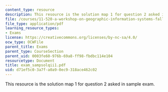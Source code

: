 ```yaml
---
content_type: resource
description: This resource is the solution map 1 for question 2 asked in sample exam.
file: /courses/11-520-a-workshop-on-geographic-information-systems-fall-2005/d71ef5c03a7fa0a90ec9318ace462c02_exam_sampsolqii1.pdf
file_type: application/pdf
learning_resource_types:
- Exams
license: https://creativecommons.org/licenses/by-nc-sa/4.0/
ocw_type: OCWFile
parent_title: Exams
parent_type: CourseSection
parent_uid: 0003fe60-976b-69a8-ff98-fbdbc114e104
resourcetype: Document
title: exam_sampsolqii1.pdf
uid: d71ef5c0-3a7f-a0a9-0ec9-318ace462c02
---
```

This resource is the solution map 1 for question 2 asked in sample exam.